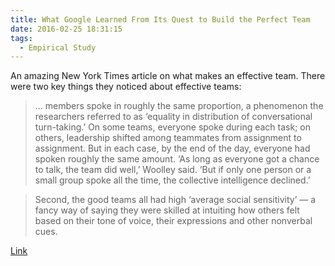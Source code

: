 ```yaml
---
title: What Google Learned From Its Quest to Build the Perfect Team
date: 2016-02-25 18:31:15
tags:
  - Empirical Study
---
```

An amazing New York Times article on what makes an effective team.  There were two key things they noticed about effective teams:

> ... members spoke in roughly the same proportion, a phenomenon the researchers referred to as ‘equality in distribution of conversational turn-taking.’ On some teams, everyone spoke during each task; on others, leadership shifted among teammates from assignment to assignment. But in each case, by the end of the day, everyone had spoken roughly the same amount. ‘As long as everyone got a chance to talk, the team did well,’ Woolley said. ‘But if only one person or a small group spoke all the time, the collective intelligence declined.’

> Second, the good teams all had high ‘average social sensitivity’ — a fancy way of saying they were skilled at intuiting how others felt based on their tone of voice, their expressions and other nonverbal cues.

[Link](http://www.nytimes.com/2016/02/28/magazine/what-google-learned-from-its-quest-to-build-the-perfect-team.html)